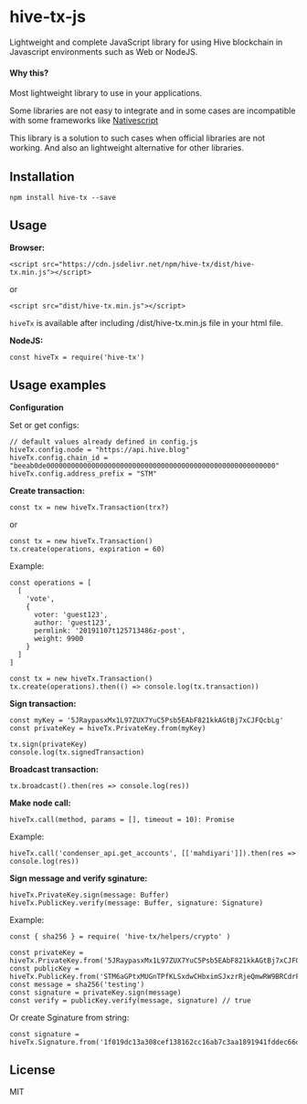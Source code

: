 # hive-tx-js

Lightweight and complete JavaScript library for using Hive blockchain in Javascript environments such as Web or NodeJS.

#### Why this?

Most lightweight library to use in your applications.

Some libraries are not easy to integrate and in some cases are incompatible with some frameworks like [Nativescript](https://www.nativescript.org/)

This library is a solution to such cases when official libraries are not working. And also an lightweight alternative for other libraries.

## Installation

```
npm install hive-tx --save
```

## Usage

**Browser:**

```
<script src="https://cdn.jsdelivr.net/npm/hive-tx/dist/hive-tx.min.js"></script>
```

or

```
<script src="dist/hive-tx.min.js"></script>
```

`hiveTx` is available after including /dist/hive-tx.min.js file in your html file.

**NodeJS:**

```
const hiveTx = require('hive-tx')
```

## Usage examples

**Configuration**

Set or get configs:

```
// default values already defined in config.js
hiveTx.config.node = "https://api.hive.blog"
hiveTx.config.chain_id = "beeab0de00000000000000000000000000000000000000000000000000000000"
hiveTx.config.address_prefix = "STM"
```

**Create transaction:**

```
const tx = new hiveTx.Transaction(trx?)
```

or

```
const tx = new hiveTx.Transaction()
tx.create(operations, expiration = 60)
```

Example:

```
const operations = [
  [
    'vote',
    {
      voter: 'guest123',
      author: 'guest123',
      permlink: '20191107t125713486z-post',
      weight: 9900
    }
  ]
]

const tx = new hiveTx.Transaction()
tx.create(operations).then(() => console.log(tx.transaction))
```

**Sign transaction:**

```
const myKey = '5JRaypasxMx1L97ZUX7YuC5Psb5EAbF821kkAGtBj7xCJFQcbLg'
const privateKey = hiveTx.PrivateKey.from(myKey)

tx.sign(privateKey)
console.log(tx.signedTransaction)
```

**Broadcast transaction:**

```
tx.broadcast().then(res => console.log(res))
```

**Make node call:**

```
hiveTx.call(method, params = [], timeout = 10): Promise
```

Example:

```
hiveTx.call('condenser_api.get_accounts', [['mahdiyari']]).then(res => console.log(res))
```

**Sign message and verify sginature:**
```
hiveTx.PrivateKey.sign(message: Buffer)
hiveTx.PublicKey.verify(message: Buffer, signature: Signature)
```

Example:
```
const { sha256 } = require( 'hive-tx/helpers/crypto' )

const privateKey = hiveTx.PrivateKey.from('5JRaypasxMx1L97ZUX7YuC5Psb5EAbF821kkAGtBj7xCJFQcbLg')
const publicKey = hiveTx.PublicKey.from('STM6aGPtxMUGnTPfKLSxdwCHbximSJxzrRjeQmwRW9BRCdrFotKLs')
const message = sha256('testing')
const signature = privateKey.sign(message)
const verify = publicKey.verify(message, signature) // true
```
Or create Sginature from string:
```
const signature = hiveTx.Signature.from('1f019dc13a308cef138162cc16ab7c3aa1891941fddec66d83ff29b01b649a86600802d301f13505abc8c9ccbbeb86852fc71134fe209a6e717c6fd7b4cd1505a2')
```

## License

MIT
